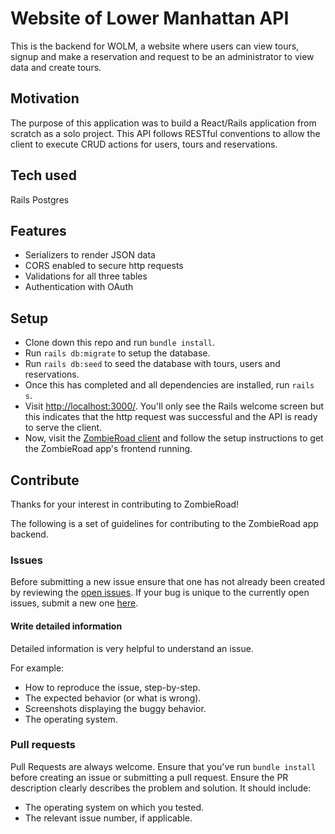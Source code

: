 
# Website of Lower Manhattan API
This is the backend for WOLM, a website where users can view tours, signup and make a reservation and request to be an administrator to view data and create tours.

## Motivation
The purpose of this application was to build a React/Rails application from scratch as a solo project. This API follows RESTful conventions to allow the client to execute CRUD actions for users, tours and reservations.

## Tech used
Rails
Postgres

## Features
- Serializers to render JSON data
- CORS enabled to secure http requests
- Validations for all three tables
- Authentication with OAuth

## Setup
- Clone down this repo and run `bundle install`.
- Run `rails db:migrate` to setup the database.
- Run `rails db:seed` to seed the database with tours, users and reservations.
- Once this has completed and all dependencies are installed, run `rails s`.
- Visit [http://localhost:3000/](http://localhost:3000/). You'll only see the Rails welcome screen but this indicates that the http request was successful and the API is ready to serve the client.
- Now, visit the [ZombieRoad client](https://github.com/cmonkey03/ZombieRoad) and follow the setup instructions to get the ZombieRoad app's frontend running.

## Contribute
Thanks for your interest in contributing to ZombieRoad!

The following is a set of guidelines for contributing to the ZombieRoad app backend.

### Issues
Before submitting a new issue ensure that one has not already been created by reviewing the [open issues](https://github.com/tristramjones/ZombieRoadBackend/issues). If your bug is unique to the currently open issues, submit a new one [here](https://github.com/tristramjones/ZombieRoadBackend/issues/new).

#### Write detailed information
Detailed information is very helpful to understand an issue.

For example:
- How to reproduce the issue, step-by-step.
- The expected behavior (or what is wrong).
- Screenshots displaying the buggy behavior.
- The operating system.

### Pull requests
Pull Requests are always welcome. Ensure that you've run `bundle install` before creating an issue or submitting a pull request. Ensure the PR description clearly describes the problem and solution. It should include:
- The operating system on which you tested.
- The relevant issue number, if applicable.
